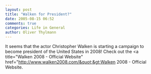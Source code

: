```yaml
---
layout: post
title: "Walken for President?"
date: 2005-08-15 06:52
comments: true
categories: Life in General
author: Oliver Thylmann
---
```



It seems that the actor Christopher Walken is starting a campaign to become president of the United States in 2008! Check out the &lt;a title=&quot;Walken 2008 - Official Website&quot; href=&quot;http://www.walken2008.com/&quot;&gt;Walken 2008 - Official Website.


